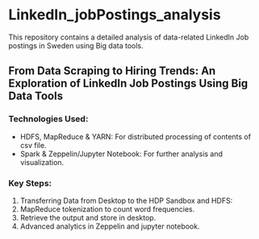 # LinkedIn_jobPostings_analysis
This repository contains a detailed analysis of data-related LinkedIn Job postings in Sweden using Big data tools.
## From Data Scraping to Hiring Trends: An Exploration of LinkedIn Job Postings Using Big Data Tools
### Technologies Used:
* HDFS, MapReduce & YARN: For distributed processing of contents of csv file.
* Spark & Zeppelin/Jupyter Notebook: For further analysis and visualization.
### Key Steps:
1. Transferring Data from Desktop to the HDP Sandbox and HDFS:
2. MapReduce tokenization to count word frequencies.
3. Retrieve the output and store in desktop.
4. Advanced analytics in Zeppelin and  jupyter notebook.




